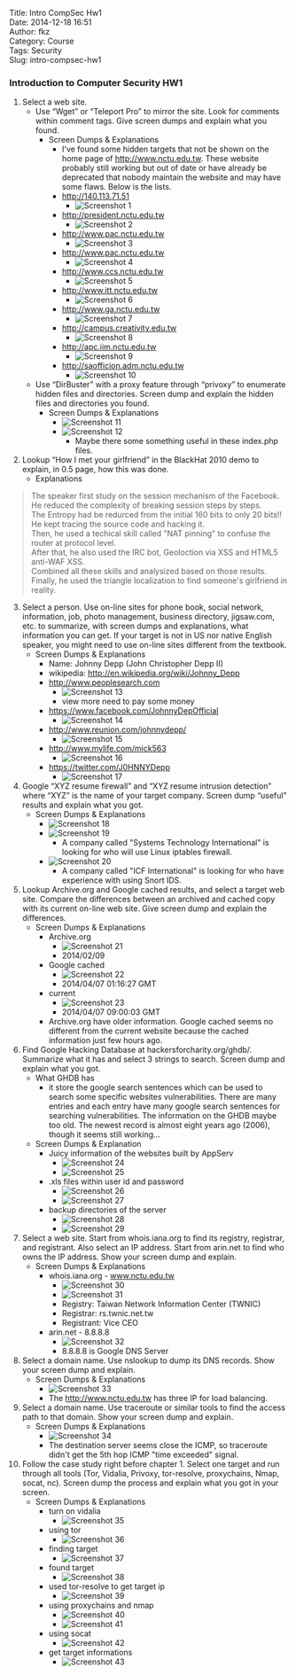 Title: Intro CompSec Hw1  
Date: 2014-12-18 16:51  
Author: fkz  
Category: Course  
Tags: Security  
Slug: intro-compsec-hw1  
  
  
### Introduction to Computer Security HW1  
  
1. Select a web site.  
    + Use “Wget” or “Teleport Pro” to mirror the site. Look for comments within comment tags. Give screen dumps and explain what you found.  
        + Screen Dumps & Explanations  
            + I've found some hidden targets that not be shown on the home page of <http://www.nctu.edu.tw>. These website probably still working but out of date or have already be deprecated that nobody maintain the website and may have some flaws. Below is the lists.  
            + <http://140.113.71.51>  
                + ![Screenshot 1](/files/intro-compsec-hw1/screenshot1.png)  
            + <http://president.nctu.edu.tw>  
                + ![Screenshot 2](/files/intro-compsec-hw1/screenshot2.png)  
            + <http://www.pac.nctu.edu.tw>  
                + ![Screenshot 3](/files/intro-compsec-hw1/screenshot3.png)  
            + <http://www.pac.nctu.edu.tw>  
                + ![Screenshot 4](/files/intro-compsec-hw1/screenshot4.png)  
            + <http://www.ccs.nctu.edu.tw>  
                + ![Screenshot 5](/files/intro-compsec-hw1/screenshot5.png)  
            + <http://www.itt.nctu.edu.tw>  
                + ![Screenshot 6](/files/intro-compsec-hw1/screenshot6.png)  
            + <http://www.ga.nctu.edu.tw>  
                + ![Screenshot 7](/files/intro-compsec-hw1/screenshot7.png)  
            + <http://campus.creativity.edu.tw>  
                + ![Screenshot 8](/files/intro-compsec-hw1/screenshot8.png)  
            + <http://apc.iim.nctu.edu.tw>  
                + ![Screenshot 9](/files/intro-compsec-hw1/screenshot9.png)  
            + <http://saofficion.adm.nctu.edu.tw>  
                + ![Screenshot 10](/files/intro-compsec-hw1/screenshot10.png)  
    + Use “DirBuster” with a proxy feature through “privoxy” to enumerate hidden files and directories. Screen dump and explain the hidden files and directories you found.  
        + Screen Dumps & Explanations  
            + ![Screenshot 11](/files/intro-compsec-hw1/screenshot11.png)  
            + ![Screenshot 12](/files/intro-compsec-hw1/screenshot12.png)  
                + Maybe there some something useful in these index.php files.  
2. Lookup “How I met your girlfriend” in the BlackHat 2010 demo to explain, in 0.5 page, how this was done.  
    + Explanations  
> The speaker first study on the session mechanism of the Facebook.  
> He reduced the complexity of breaking session steps by steps.  
> The Entropy had be redurced from the initial 160 bits to only 20 bits!! He kept tracing the source code and hacking it.  
> Then, he used a techical skill called "NAT pinning" to confuse the router at protocol level.  
> After that, he also used the IRC bot, Geoloction via XSS and HTML5 anti-WAF XSS.  
> Combined all these skills and analysized based on those results.  
> Finally, he used the triangle localization to find someone's girlfriend in reality.  
3. Select a person. Use on-line sites for phone book, social network, information, job, photo management, business directory, jigsaw.com, etc. to summarize, with screen dumps and explanations, what information you can get. If your target is not in US nor native English speaker, you might need to use on-line sites different from the textbook.  
    + Screen Dumps & Explanations  
        + Name: Johnny Depp (John Christopher Depp II)  
        + wikipedia: <http://en.wikipedia.org/wiki/Johnny_Depp>  
        + <http://www.peoplesearch.com>  
            + ![Screenshot 13](/files/intro-compsec-hw1/screenshot13.png)  
            + view more need to pay some money  
        + <https://www.facebook.com/JohnnyDepOfficial>  
            + ![Screenshot 14](/files/intro-compsec-hw1/screenshot14.png)  
        + <http://www.reunion.com/johnnydepp/>  
            + ![Screenshot 15](/files/intro-compsec-hw1/screenshot15.png)  
        + <http://www.mylife.com/mick563>  
            + ![Screenshot 16](/files/intro-compsec-hw1/screenshot16.png)  
        + <https://twitter.com/J0HNNYDepp>  
            + ![Screenshot 17](/files/intro-compsec-hw1/screenshot17.png)  
4. Google “XYZ resume firewall” and “XYZ resume intrusion detection” where “XYZ” is the name of your target company.  Screen dump “useful” results and explain what you got.  
    + Screen Dumps & Explanations  
        + ![Screenshot 18](/files/intro-compsec-hw1/screenshot18.png)  
        + ![Screenshot 19](/files/intro-compsec-hw1/screenshot19.png)  
            + A company called "Systems Technology International" is looking for who will use Linux iptables firewall.  
        + ![Screenshot 20](/files/intro-compsec-hw1/screenshot20.png)  
            + A company called "ICF International" is looking for who have experience with using Snort IDS.  
5. Lookup Archive.org and Google cached results, and select a target web site. Compare the differences between an archived and cached copy with its current on-line web site. Give screen dump and explain the differences.  
    + Screen Dumps & Explanations  
        + Archive.org  
            + ![Screenshot 21](/files/intro-compsec-hw1/screenshot21.png)  
            + 2014/02/09  
        + Google cached  
            + ![Screenshot 22](/files/intro-compsec-hw1/screenshot22.png)  
            + 2014/04/07 01:16:27 GMT  
        + current  
            + ![Screenshot 23](/files/intro-compsec-hw1/screenshot23.png)  
            + 2014/04/07 09:00:03 GMT  
        + Archive.org have older information. Google cached seems no different from the current website because the cached information just few hours ago.  
6. Find Google Hacking Database at hackersforcharity.org/ghdb/. Summarize what it has and select 3 strings to search. Screen dump and explain what you got.  
    + What GHDB has  
        + it store the google search sentences which can be used to search some specific websites vulnerabilities. There are many entries and each entry have many google search sentences for searching vulnerabilities. The information on the GHDB maybe too old. The newest record is almost eight years ago (2006), though it seems still working...  
    + Screen Dumps & Explanation  
        + Juicy information of the websites built by AppServ  
            + ![Screenshot 24](/files/intro-compsec-hw1/screenshot24.png)  
            + ![Screenshot 25](/files/intro-compsec-hw1/screenshot25.png)  
        + .xls files within user id and password  
            + ![Screenshot 26](/files/intro-compsec-hw1/screenshot26.png)  
            + ![Screenshot 27](/files/intro-compsec-hw1/screenshot27.png)  
        + backup directories of the server  
            + ![Screenshot 28](/files/intro-compsec-hw1/screenshot28.png)  
            + ![Screenshot 29](/files/intro-compsec-hw1/screenshot29.png)  
7. Select a web site. Start from whois.iana.org to find its registry, registrar, and registrant. Also select an IP address. Start from arin.net to find who owns the IP address. Show your screen dump and explain.  
    + Screen Dumps & Explanations  
        + whois.iana.org - www.nctu.edu.tw  
            + ![Screenshot 30](/files/intro-compsec-hw1/screenshot30.png)  
            + ![Screenshot 31](/files/intro-compsec-hw1/screenshot31.png)  
            + Registry: Taiwan Network Information Center (TWNIC)  
            + Registrar: rs.twnic.net.tw  
            + Registrant: Vice CEO  
        + arin.net - 8.8.8.8  
            + ![Screenshot 32](/files/intro-compsec-hw1/screenshot32.png)  
            + 8.8.8.8 is Google DNS Server  
8. Select a domain name. Use nslookup to dump its DNS records. Show your screen dump and explain.  
    + Screen Dumps & Explanations  
        + ![Screenshot 33](/files/intro-compsec-hw1/screenshot33.png)  
        + The <http://www.nctu.edu.tw> has three IP for load balancing.  
9. Select a domain name. Use traceroute or similar tools to find the access path to that domain. Show your screen dump and explain.  
    + Screen Dumps & Explanations  
        + ![Screenshot 34](/files/intro-compsec-hw1/screenshot34.png)  
        + The destination server seems close the ICMP, so traceroute didn't get the 5th hop ICMP "time exceeded" signal.  
10. Follow the case study right before chapter 1. Select one target and run through all tools (Tor, Vidalia, Privoxy, tor-resolve, proxychains, Nmap, socat, nc). Screen dump the process and explain what you got in your screen.  
    + Screen Dumps & Explanations  
        + turn on vidalia  
            + ![Screenshot 35](/files/intro-compsec-hw1/screenshot35.png)  
        + using tor  
            + ![Screenshot 36](/files/intro-compsec-hw1/screenshot36.png)  
        + finding target  
            + ![Screenshot 37](/files/intro-compsec-hw1/screenshot37.png)  
        + found target  
            + ![Screenshot 38](/files/intro-compsec-hw1/screenshot38.png)  
        + used tor-resolve to get target ip  
            + ![Screenshot 39](/files/intro-compsec-hw1/screenshot39.png)  
        + using proxychains and nmap  
            + ![Screenshot 40](/files/intro-compsec-hw1/screenshot40.png)  
            + ![Screenshot 41](/files/intro-compsec-hw1/screenshot41.png)  
        + using socat  
            + ![Screenshot 42](/files/intro-compsec-hw1/screenshot42.png)  
        + get target informations  
            + ![Screenshot 43](/files/intro-compsec-hw1/screenshot43.png)  
